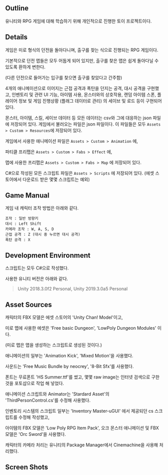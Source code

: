 <h2>Outline</h2>
유니티와 RPG 게임에 대해 학습하기 위해 개인적으로 진행한 토이 프로젝트이다.



<h2>Details</h2>
게임은 미로 형식의 던전을 돌아다니며, 출구를 찾는 식으로 진행되는 RPG 게임이다.

기본적으로 던전 맵들은 모두 어둡게 되어 있지만, 출구를 찾은 맵은 쉽게 돌아다닐 수 있도록 환하게 변한다. 

(다른 던전으로 들어가는 입구를 찾으면 출구를 찾았다고 간주함)

4개의 애니메이션으로 이어지는 근접 공격과 폭탄을 던지는 공격, 대시 공격을 구현했고, 인벤토리 및 관련 UI 기능, 아이템 사용, 몬스터와의 상호작용, 랜덤 아이템 스폰, 플레이어 정보 및 게임 진행상황 (플래그 데이터로 관리) 의 세이브 및 로드 등이 구현되어 있다.

몬스터, 아이템, 스킬, 세이브 데이터 등 모든 데이터는 csv와 그에 대응하는 json 파일에 저장되어 있다. 게임에서 불러오는 파일은 json 파일이다. 이 파일들은 모두 `Assets > Custom > Resources`에 저장되어 있다.

게임에서 사용한 애니메이션 파일은 `Assets > Custom > Animation` 에, 

파티클 프리팹은 `Assets > Custom > Fabs > Effect` 에, 

맵에 사용한 프리팹은 `Assets > Custom > Fabs > Map` 에 저장되어 있다.

C#으로 작성된 모든 스크립트 파일은 `Assets > Scripts` 에 저장되어 있다. (에셋 스토어에서 다운로드 받은 몇몇 스크립트는 예외)



<h2> Game Manual</h2>
게임 내 캐릭터 조작 방법은 아래와 같다.  


```
조작 : 일반 방향키 
대시 : Left Shift
카메라 조작 : W, A, S, D
근접 공격 : Z (대시 중 누르면 대시 공격)
폭탄 공격 : X
```




<h2> Development Environment</h2>
스크립트는 모두 C#으로 작성했다. 

사용한 유니티 버전은 아래와 같다.

>Unity 2018.3.0f2 Personal, Unity 2019.3.0a5 Personal



<h2> Asset Sources</h2>
캐릭터의 FBX 모델은 에셋 스토어의 'Unity Chan! Model'이고,

미로 맵에 사용한 에셋은 'Free basic Dungeon', 'LowPoly Dungeon Modules' 이다.

(미로 맵은 맵을 생성하는 스크립트로 생성된 것이다.)

애니메이션의 일부는 'Animation Kick', 'Mixed Motion'을 사용했다.

사운드는 'Free Music Bundle by neocrey', '8-Bit Sfx'를 사용했다.

폰트는 무료폰트 'HS Summer.ttf'를 썼고, 몇몇 raw image는 인터넷 검색으로 구한 것을 포토샵으로 작업 해 넣었다.

애니메이션 스크립트와 Animator는 'Stardard Asset'의 'ThirdPersonControl.cs'를 수정해 사용했다.

인벤토리 시스템의 스크립트 일부는 'Inventory Master-uGUI' 에서 제공되던 cs 스크립트를 수정해 작성했고, 

아이템의 FBX 모델은 'Low Poly RPG Item Pack', 오크 몬스터 애니메이션 및 FBX 모델은 'Orc Sword'을 사용했다.

캐릭터의 카메라 처리는 유니티의 Package Manager에서 Cinemachine을 사용해 처리했다.




<h2> Screen Shots</h2>
